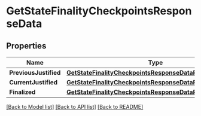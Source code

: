 # GetStateFinalityCheckpointsResponseData

## Properties

Name | Type | Description | Notes
------------ | ------------- | ------------- | -------------
**PreviousJustified** | [**GetStateFinalityCheckpointsResponseDataPreviousJustified**](GetStateFinalityCheckpointsResponse_data_previous_justified.md) |  | [optional] 
**CurrentJustified** | [**GetStateFinalityCheckpointsResponseDataPreviousJustified**](GetStateFinalityCheckpointsResponse_data_previous_justified.md) |  | [optional] 
**Finalized** | [**GetStateFinalityCheckpointsResponseDataPreviousJustified**](GetStateFinalityCheckpointsResponse_data_previous_justified.md) |  | [optional] 

[[Back to Model list]](../README.md#documentation-for-models) [[Back to API list]](../README.md#documentation-for-api-endpoints) [[Back to README]](../README.md)



